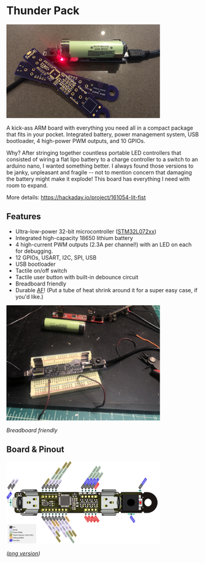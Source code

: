 # Thunder Pack

<img src="./images/rev-pArm.jpg" alt="ThunderPack Board" width="400" />

A kick-ass ARM board with everything you need all in a compact package that fits in your pocket. Integrated battery, power management system, USB bootloader, 4 high-power PWM outputs, and 10 GPIOs.

Why? After stringing together countless portable LED controllers that consisted of wiring a flat lipo battery to a charge controller to a switch to an arduino nano, I wanted something better. I always found those versions to be janky, unpleasant and fragile -- not to mention concern that damaging the battery might make it explode! This board has everything I need with room to expand.

More details: https://hackaday.io/project/161054-lit-fist

## Features

* Ultra-low-power 32-bit microcontroller ([STM32L072xx](https://www.st.com/resource/en/datasheet/stm32l072v8.pdf))
* Integrated high-capacity 18650 lithium battery
* 4 high-current PWM outputs (2.3A per channel!) with an LED on each for debugging.
* 12 GPIOs, USART, I2C, SPI, USB
* USB bootloader
* Tactile on/off switch
* Tactile user button with built-in debounce circuit
* Breadboard friendly
* Durable [AF](https://www.urbandictionary.com/define.php?term=af)! (Put a tube of heat shrink around it for a super easy case, if you'd like.)

<img src="./images/breadboard.jpg" alt="On the breadboard" width="400" />

_Breadboard friendly_

## Board & Pinout

<a href="./images/pinout.svg"><img src="./images/pinout.svg" alt="On the breadboard" width="400" /></a>

_([png version](./images/pinout.svg))_